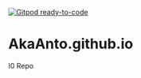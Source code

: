 [![Gitpod ready-to-code](https://img.shields.io/badge/Gitpod-ready--to--code-blue?logo=gitpod)](https://gitpod.io/#https://github.com/AkaAnto/AkaAnto.github.io)

# AkaAnto.github.io
I0 Repo
